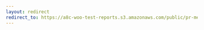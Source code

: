 ```yaml
---
layout: redirect
redirect_to: https://a8c-woo-test-reports.s3.amazonaws.com/public/pr-merge/38335/api/index.html
---
```

